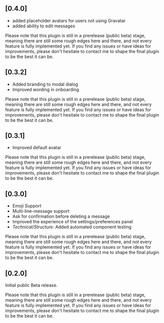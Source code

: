## [0.4.0]

- added placeholder avatars for users not using Gravatar
- added ability to edit messages

Please note that this plugin is still in a prerelease (public beta) stage,
meaning there are still some rough edges here and there, and not every feature
is fully implemented yet. If you find any issues or have ideas for improvements,
please don't hesitate to contact me to shape the final plugin to be the best it
can be.

## [0.3.2]

- Added branding to modal dialog
- Improved wording in onboarding

Please note that this plugin is still in a prerelease (public beta) stage,
meaning there are still some rough edges here and there, and not every feature
is fully implemented yet. If you find any issues or have ideas for improvements,
please don't hesitate to contact me to shape the final plugin to be the best it
can be.

## [0.3.1]

- Improved default avatar

Please note that this plugin is still in a prerelease (public beta) stage,
meaning there are still some rough edges here and there, and not every feature
is fully implemented yet. If you find any issues or have ideas for improvements,
please don't hesitate to contact me to shape the final plugin to be the best it
can be.

## [0.3.0]

- Emoji Support
- Multi-line-message support
- Ask for confirmation before deleting a message
- Improved the experience of the settings/preferences panel
- _Technical/Structure:_ Added automated component testing

Please note that this plugin is still in a prerelease (public beta) stage,
meaning there are still some rough edges here and there, and not every feature
is fully implemented yet. If you find any issues or have ideas for improvements,
please don't hesitate to contact me to shape the final plugin to be the best it
can be.

## [0.2.0]

Initial public Beta release.

Please note that this plugin is still in a prerelease (public beta) stage,
meaning there are still some rough edges here and there, and not every feature
is fully implemented yet. If you find any issues or have ideas for improvements,
please don't hesitate to contact me to shape the final plugin to be the best it
can be.
